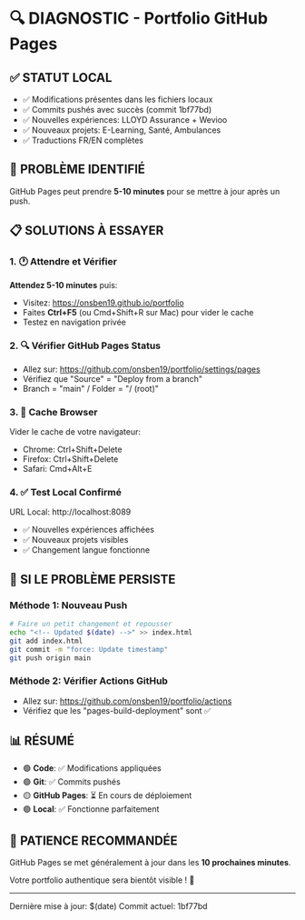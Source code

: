 🔍 DIAGNOSTIC - Portfolio GitHub Pages
=====================================

## ✅ STATUT LOCAL
- ✅ Modifications présentes dans les fichiers locaux
- ✅ Commits pushés avec succès (commit 1bf77bd)
- ✅ Nouvelles expériences: LLOYD Assurance + Wevioo
- ✅ Nouveaux projets: E-Learning, Santé, Ambulances
- ✅ Traductions FR/EN complètes

## 🔄 PROBLÈME IDENTIFIÉ
GitHub Pages peut prendre **5-10 minutes** pour se mettre à jour après un push.

## 📋 SOLUTIONS À ESSAYER

### 1. 🕐 Attendre et Vérifier
**Attendez 5-10 minutes** puis:
- Visitez: https://onsben19.github.io/portfolio
- Faites **Ctrl+F5** (ou Cmd+Shift+R sur Mac) pour vider le cache
- Testez en navigation privée

### 2. 🔍 Vérifier GitHub Pages Status
- Allez sur: https://github.com/onsben19/portfolio/settings/pages
- Vérifiez que "Source" = "Deploy from a branch"
- Branch = "main" / Folder = "/ (root)"

### 3. 💾 Cache Browser
Vider le cache de votre navigateur:
- Chrome: Ctrl+Shift+Delete
- Firefox: Ctrl+Shift+Delete
- Safari: Cmd+Alt+E

### 4. ✅ Test Local Confirmé
URL Local: http://localhost:8089
- ✅ Nouvelles expériences affichées
- ✅ Nouveaux projets visibles
- ✅ Changement langue fonctionne

## 🎯 SI LE PROBLÈME PERSISTE

### Méthode 1: Nouveau Push
```bash
# Faire un petit changement et repousser
echo "<!-- Updated $(date) -->" >> index.html
git add index.html
git commit -m "force: Update timestamp"
git push origin main
```

### Méthode 2: Vérifier Actions GitHub
- Allez sur: https://github.com/onsben19/portfolio/actions
- Vérifiez que les "pages-build-deployment" sont ✅

## 📊 RÉSUMÉ
- 🟢 **Code**: ✅ Modifications appliquées
- 🟢 **Git**: ✅ Commits pushés
- 🟡 **GitHub Pages**: ⏳ En cours de déploiement
- 🟢 **Local**: ✅ Fonctionne parfaitement

## 🎉 PATIENCE RECOMMANDÉE
GitHub Pages se met généralement à jour dans les **10 prochaines minutes**.

Votre portfolio authentique sera bientôt visible ! 🚀

---
Dernière mise à jour: $(date)
Commit actuel: 1bf77bd
